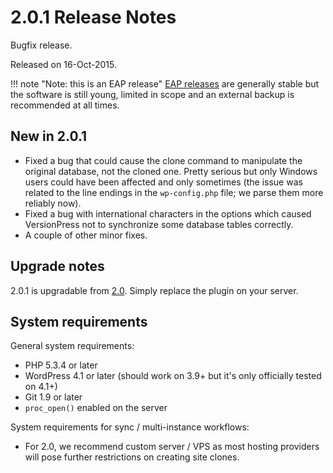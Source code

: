 # 2.0.1 Release Notes

Bugfix release.

Released on 16-Oct-2015.

!!! note "Note: this is an EAP release"
    [EAP releases](/en/user/getting-started/about-eap) are generally stable but the software is still young, limited in scope and an external backup is recommended at all times.


## New in 2.0.1

 - Fixed a bug that could cause the clone command to manipulate the original database, not the cloned one. Pretty serious but only Windows users could have been affected and only sometimes (the issue was related to the line endings in the `wp-config.php` file; we parse them more reliably now).
 - Fixed a bug with international characters in the options which caused VersionPress not to synchronize some database tables correctly.
 - A couple of other minor fixes.


## Upgrade notes

2.0.1 is upgradable from [2.0](./2.0). Simply replace the plugin on your server.


## System requirements

General system requirements:

 - PHP 5.3.4 or later
 - WordPress 4.1 or later (should work on 3.9+ but it's only officially tested on 4.1+)
 - Git 1.9 or later
 - `proc_open()` enabled on the server

System requirements for sync / multi-instance workflows:

 - For 2.0, we recommend custom server / VPS as most hosting providers will pose further restrictions on creating site clones.





